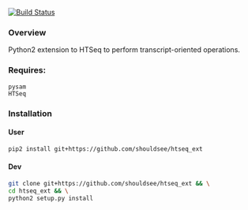 [![Build Status](https://travis-ci.com/shouldsee/htseq_ext.svg?branch=master)](https://travis-ci.com/shouldsee/htseq_ext)

### Overview

Python2 extension to HTSeq to perform transcript-oriented operations.


### Requires:

```
pysam
HTSeq
```

### Installation

#### User

```bash
pip2 install git+https://github.com/shouldsee/htseq_ext 
```

#### Dev

```bash
git clone git+https://github.com/shouldsee/htseq_ext && \
cd htseq_ext && \
python2 setup.py install
```
